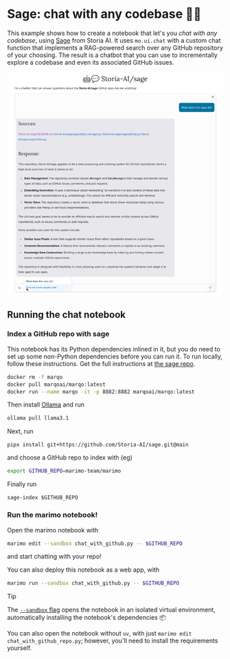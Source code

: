 # Sage: chat with any codebase 🤖💬

This example shows how to create a notebook that let's you
_chat with any codebase_, using [Sage](https://github.com/storia-ai/sage)
from Storia AI. It uses `mo.ui.chat` with a custom chat function that
implements a RAG-powered search over any GitHub repository of your choosing.
The result is a chatbot that you can use to incrementally explore a codebase
and even its associated GitHub issues.

![sage-chat](continue_chatting_with_sage.png)


## Running the chat notebook


### Index a GitHub repo with sage

This notebook has its Python dependencies inlined in it, but you do need
to set up some non-Python dependencies before you can run it. To run locally,
follow these instructions. Get the full instructions at
[the sage repo](https://github.com/storia-ai/sage).


```bash
docker rm -f marqo
docker pull marqoai/marqo:latest
docker run --name marqo -it -p 8882:8882 marqoai/marqo:latest
```

Then install [Ollama](https://github.com/ollama/ollama) and run

```bash
ollama pull llama3.1
```

Next, run

```
pipx install git+https://github.com/Storia-AI/sage.git@main
```

and choose a GitHub repo to index with (eg)

```bash
export GITHUB_REPO=marimo-team/marimo
```

Finally run

```
sage-index $GITHUB_REPO
```

### Run the marimo notebook!

Open the marimo notebook with

```bash
marimo edit --sandbox chat_with_github.py -- $GITHUB_REPO
```

and start chatting with your repo!

You can also deploy this notebook as a web app, with

```bash
marimo run --sandbox chat_with_github.py -- $GITHUB_REPO
```


> [!TIP]
> The [`--sandbox` flag](https://docs.marimo.io/guides/editor_features/package_management.html) opens the notebook in an isolated virtual environment,
> automatically installing the notebook's dependencies 📦

You can also open the notebook without `uv`, with just `marimo edit
chat_with_github_repo.py`; however, you'll need to install the requirements
yourself.
